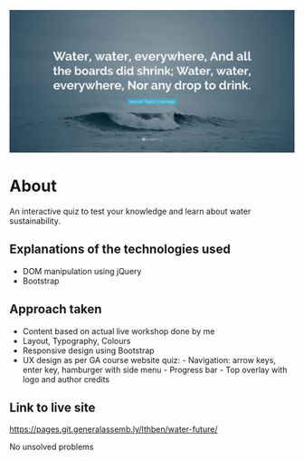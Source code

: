 ![](./media/quote-banner.jpg)

# About

An interactive quiz to test your knowledge and learn about water sustainability.

## Explanations of the technologies used

- DOM manipulation using jQuery
- Bootstrap

## Approach taken

- Content based on actual live workshop done by me
- Layout, Typography, Colours
- Responsive design using Bootstrap
- UX design as per GA course website quiz: - Navigation: arrow keys, enter key, hamburger with side menu - Progress bar - Top overlay with logo and author credits
<!-- - Animations (Animista)?
- Gamification?
- Interactivity? -->

## Link to live site

https://pages.git.generalassemb.ly/lthben/water-future/

<!-- ## Unsolved problems, etc -->

No unsolved problems

